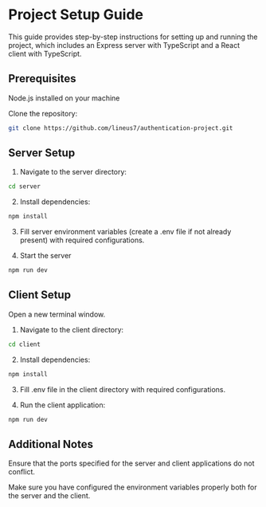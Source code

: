 # Project Setup Guide

This guide provides step-by-step instructions for setting up and running the project, which includes an Express server with TypeScript and a React client with TypeScript.

## Prerequisites

Node.js installed on your machine

Clone the repository:

```bash
git clone https://github.com/lineus7/authentication-project.git
```

## Server Setup

1. Navigate to the server directory:

```bash
cd server
```

2. Install dependencies:

```bash
npm install
```

3. Fill server environment variables (create a .env file if not already present) with required configurations.

4. Start the server

```bash
npm run dev
```

## Client Setup

Open a new terminal window.

1. Navigate to the client directory:

```bash
cd client
```

2. Install dependencies:

```bash
npm install
```

3. Fill .env file in the client directory with required configurations.

4. Run the client application:

```bash
npm run dev
```

## Additional Notes

Ensure that the ports specified for the server and client applications do not conflict.

Make sure you have configured the environment variables properly both for the server and the client.
